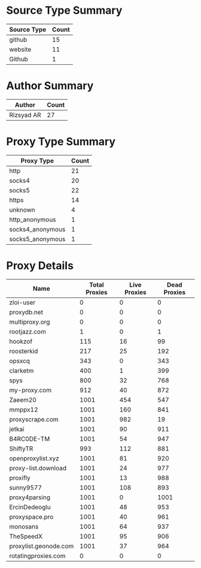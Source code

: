 # Source Type Summary

| Source Type | Count |
|-------------|-------|
| github | 15 |
| website | 11 |
| Github | 1 |


# Author Summary

| Author | Count |
|--------|-------|
| Rizsyad AR | 27 |


# Proxy Type Summary

| Proxy Type | Count |
|------------|-------|
| http | 21 |
| socks4 | 20 |
| socks5 | 22 |
| https | 14 |
| unknown | 4 |
| http_anonymous | 1 |
| socks4_anonymous | 1 |
| socks5_anonymous | 1 |


# Proxy Details

| Name | Total Proxies | Live Proxies | Dead Proxies |
|------|---------------|--------------|---------------|
| zloi-user | 0 | 0 | 0 |
| proxydb.net | 0 | 0 | 0 |
| multiproxy.org | 0 | 0 | 0 |
| rootjazz.com | 1 | 0 | 1 |
| hookzof | 115 | 16 | 99 |
| roosterkid | 217 | 25 | 192 |
| opsxcq | 343 | 0 | 343 |
| clarketm | 400 | 1 | 399 |
| spys | 800 | 32 | 768 |
| my-proxy.com | 912 | 40 | 872 |
| Zaeem20 | 1001 | 454 | 547 |
| mmppx12 | 1001 | 160 | 841 |
| proxyscrape.com | 1001 | 982 | 19 |
| jetkai | 1001 | 90 | 911 |
| B4RC0DE-TM | 1001 | 54 | 947 |
| ShiftyTR | 993 | 112 | 881 |
| openproxylist.xyz | 1001 | 81 | 920 |
| proxy-list.download | 1001 | 24 | 977 |
| proxifly | 1001 | 13 | 988 |
| sunny9577 | 1001 | 108 | 893 |
| proxy4parsing | 1001 | 0 | 1001 |
| ErcinDedeoglu | 1001 | 48 | 953 |
| proxyspace.pro | 1001 | 40 | 961 |
| monosans | 1001 | 64 | 937 |
| TheSpeedX | 1001 | 95 | 906 |
| proxylist.geonode.com | 1001 | 37 | 964 |
| rotatingproxies.com | 0 | 0 | 0 |
